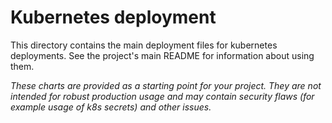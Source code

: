 # Kubernetes deployment

This directory contains the main deployment files for kubernetes deployments. See the project's main README for information about using them.

_These charts are provided as a starting point for your project. They are not intended for robust production usage and may contain security flaws (for example usage of k8s secrets) and other issues._
